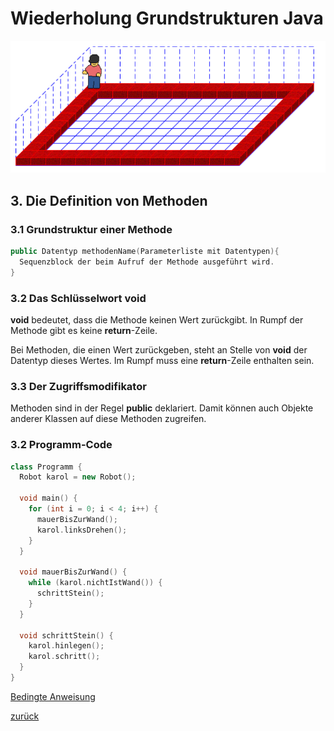 <link rel="stylesheet" href="https://hi2272.github.io/StyleMD.css">

# Wiederholung Grundstrukturen Java
![](2024-10-22_13-16.png)
## 3. Die Definition von Methoden
### 3.1 Grundstruktur einer Methode

```C++
public Datentyp methodenName(Parameterliste mit Datentypen){
  Sequenzblock der beim Aufruf der Methode ausgeführt wird.
}
```
### 3.2 Das Schlüsselwort void
**void** bedeutet, dass die Methode keinen Wert zurückgibt. In Rumpf der Methode gibt es keine **return**-Zeile.

Bei Methoden, die einen Wert zurückgeben, steht an Stelle von **void** der Datentyp dieses Wertes. Im Rumpf muss eine **return**-Zeile enthalten sein.

### 3.3 Der Zugriffsmodifikator
Methoden sind in der Regel **public** deklariert. Damit können auch Objekte anderer Klassen auf diese Methoden zugreifen.

### 3.2 Programm-Code
```C++
class Programm {
  Robot karol = new Robot();

  void main() {
    for (int i = 0; i < 4; i++) {
      mauerBisZurWand();
      karol.linksDrehen();
    }
  }

  void mauerBisZurWand() {
    while (karol.nichtIstWand()) {
      schrittStein();
    }
  }

  void schrittStein() {
    karol.hinlegen();
    karol.schritt();
  }
}
```

[Bedingte Anweisung](03BedingteAnweisung.html)  

[zurück](../../index.html)  




